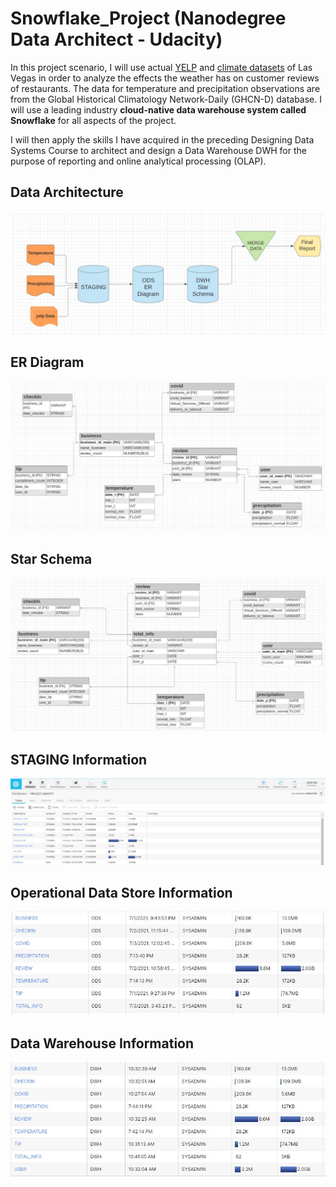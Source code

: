 # Snowflake_Project (Nanodegree Data Architect - Udacity)

In this project scenario, I will use actual [YELP](https://www.yelp.com/dataset/download) and [climate datasets](https://crt-climate-explorer.nemac.org/) of Las Vegas in order to analyze the effects the weather has on customer reviews of restaurants. The data for temperature and precipitation observations are from the Global Historical Climatology Network-Daily (GHCN-D) database. I will use a leading industry **cloud-native data warehouse system called Snowflake** for all aspects of the project.

I will then apply the skills I have acquired in the preceding Designing Data Systems Course to architect and design a Data Warehouse DWH for the purpose of reporting and online analytical processing (OLAP).

## Data Architecture
![alt text](Data_Architecture_Diagram.JPG)
## ER Diagram
![alt text](ER_Diagram.JPG)
## Star Schema
![alt text](star_schema.JPG)
## STAGING Information
![alt text](STAGING.JPG)
## Operational Data Store Information
![alt text](ODS.JPG)
## Data Warehouse Information
![alt text](DWH.JPG)
